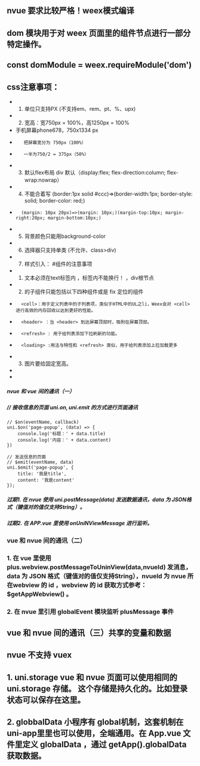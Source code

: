 ## nvue 要求比较严格！weex模式编译
## dom 模块用于对 weex 页面里的组件节点进行一部分特定操作。
##	const domModule = weex.requireModule('dom')
	

## css注意事项：
+   1. 单位只支持PX (不支持em、rem、pt、%、upx)
+	2. 宽高：宽750px = 100%，高1250px = 100%
+	手机屏幕phone678，750x1334 px
+		 把屏幕宽分为 750px（100%）
+		 一半为750/2 = 375px（50%）
+	3. 默认flex布局  div 默认（display:flex; flex-direction:column; flex-wrap:nowrap）
+	4. 不能合着写 (border:1px solid #ccc)=>(border-width:1px; border-style: solid; border-color: red;)
+		(margin: 10px 20px)=>(margin: 10px;)(margin-top:10px; margin-right:20px; margin-bottom:10px;)
+	5. 背景颜色只能用background-color
+	6. 选择器只支持单类 (不允许、class>div)
+	7. 样式引入：<style src="@/common/common.css"></style>
#组件的注意事项
+   1. 文本必须在text标签内 ，标签内不能换行！ ，div根节点
+   2. <list> 的子组件只能包括以下四种组件或是 fix 定位的组件
+   	<cell>：用于定义列表中的子列表项，类似于HTML中的UL之li，Weex会对 <cell> 进行高效的内存回收以达到更好的性能。
+   	<header> ：当 <header> 到达屏幕顶部时，吸附在屏幕顶部。
+   	<refresh> : 用于给列表添加下拉刷新的功能。
+   	<loading> :用法与特性和 <refresh> 类似，用于给列表添加上拉加载更多
+   3. 图片要给固定宽高。
+   
+   
#####    nvue 和 vue 间的通讯（一）
#####     // 接收信息的页面 uni.$on , uni.$emit 的方式进行页面通讯
    // $on(eventName, callback)  
    uni.$on('page-popup', (data) => {  
        console.log('标题：' + data.title)
        console.log('内容：' + data.content)
    })  

    // 发送信息的页面
    // $emit(eventName, data)  
    uni.$emit('page-popup', {  
        title: '我是title',  
        content: '我是content'  
    });
#####    过期1. 在 nvue 使用 uni.postMessage(data) 发送数据通讯，data 为 JSON格式（键值对的值仅支持String）。
#####    过期2. 在 APP.vue 里使用 onUniNViewMessage 进行监听。
  
###   vue 和 nvue 间的通讯（二）
###    1. 在 vue 里使用 plus.webview.postMessageToUninView(data,nvueId) 发消息，data 为 JSON 格式（键值对的值仅支持String），nvueId 为 nvue 所在webview 的 id ，webview 的 id 获取方式参考： $getAppWebview() 。
###    2. 在 nvue 里引用 globalEvent 模块监听 plusMessage 事件
    
##    vue 和 nvue 间的通讯（三）共享的变量和数据
##     nvue 不支持 vuex
 
##    1. uni.storage  vue 和 nvue 页面可以使用相同的 uni.storage 存储。 这个存储是持久化的。比如登录状态可以保存在这里。
##    2. globbalData 小程序有 global机制，这套机制在 uni-app里里也可以使用，全端通用。在 App.vue 文件里定义 globalData ，通过 getApp().globalData 获取数据。